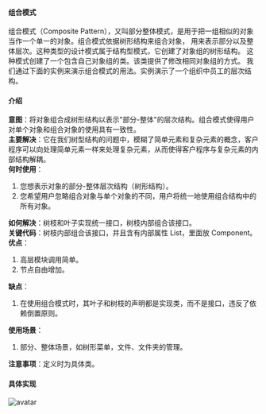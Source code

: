 #### 组合模式
组合模式（Composite Pattern），又叫部分整体模式，是用于把一组相似的对象当作一个单一的对象。组合模式依据树形结构来组合对象，
用来表示部分以及整体层次。这种类型的设计模式属于结构型模式，它创建了对象组的树形结构。
这种模式创建了一个包含自己对象组的类。该类提供了修改相同对象组的方式。
我们通过下面的实例来演示组合模式的用法。实例演示了一个组织中员工的层次结构。

#### 介绍
**意图**：将对象组合成树形结构以表示"部分-整体"的层次结构。组合模式使得用户对单个对象和组合对象的使用具有一致性。    
**主要解决**：它在我们树型结构的问题中，模糊了简单元素和复杂元素的概念，客户程序可以向处理简单元素一样来处理复杂元素，从而使得客户程序与复杂元素的内部结构解耦。   
**何时使用**：
1. 您想表示对象的部分-整体层次结构（树形结构）。 
2. 您希望用户忽略组合对象与单个对象的不同，用户将统一地使用组合结构中的所有对象。

**如何解决**：树枝和叶子实现统一接口，树枝内部组合该接口。    
**关键代码**：树枝内部组合该接口，并且含有内部属性 List，里面放 Component。  
**优点**：
1. 高层模块调用简单。
2. 节点自由增加。
    
**缺点**：
1. 在使用组合模式时，其叶子和树枝的声明都是实现类，而不是接口，违反了依赖倒置原则。 

**使用场景**： 
1. 部分、整体场景，如树形菜单，文件、文件夹的管理。

**注意事项**：定义时为具体类。

#### 具体实现
![avatar](https://www.runoob.com/wp-content/uploads/2014/08/composite_pattern_uml_diagram.jpg)
